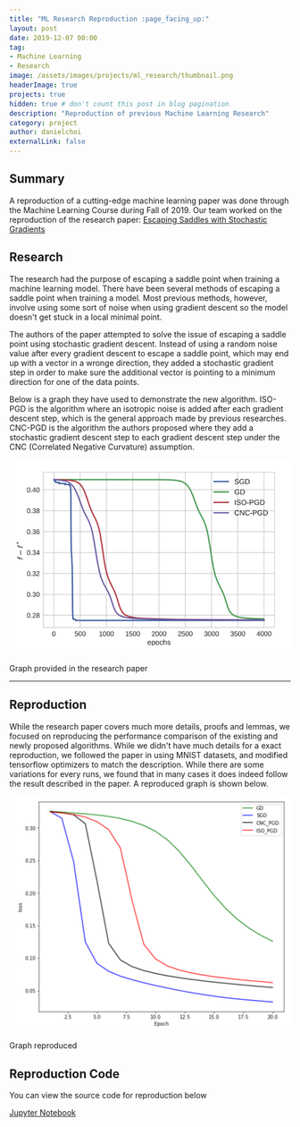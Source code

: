 ```yaml
---
title: "ML Research Reproduction :page_facing_up:"
layout: post
date: 2019-12-07 00:00
tag: 
- Machine Learning
- Research
image: /assets/images/projects/ml_research/thumbnail.png
headerImage: true
projects: true
hidden: true # don't count this post in blog pagination
description: "Reproduction of previous Machine Learning Research"
category: project
author: danielchoi
externalLink: false
---
```


## Summary

A reproduction of a cutting-edge machine learning paper was done through the Machine Learning Course during Fall of 2019. Our team worked on the reproduction of the research paper: [Escaping Saddles with Stochastic Gradients](http://proceedings.mlr.press/v80/daneshmand18a.html)

## Research

The research had the purpose of escaping a saddle point when training a machine learning model. There have been several methods of escaping a saddle point when training a model. Most previous methods, however, involve using some sort of noise when using gradient descent so the model doesn't get stuck in a local minimal point.

The authors of the paper attempted to solve the issue of escaping a saddle point using stochastic gradient descent. Instead of using a random noise value after every gradient descent to escape a saddle point, which may end up with a vector in a wronge direction, they added a stochastic gradient step in order to make sure the additional vector is pointing to a minimum direction for one of the data points. 

Below is a graph they have used to demonstrate the new algorithm. ISO-PGD is the algorithm where an isotropic noise is added after each gradient descent step, which is the general approach made by previous researches. CNC-PGD is the algorithm the authors proposed where they add a stochastic gradient descent step to each gradient descent step under the CNC (Correlated Negative Curvature) assumption.

![Markdown Image][1]
<figcaption class="caption">Graph provided in the research paper</figcaption>

---

## Reproduction

While the research paper covers much more details, proofs and lemmas, we focused on reproducing the performance comparison of the existing and newly proposed algorithms. While we didn't have much details for a exact reproduction, we followed the paper in using MNIST datasets, and modified tensorflow optimizers to match the description. While there are some variations for every runs, we found that in many cases it does indeed follow the result described in the paper. A reproduced graph is shown below.

![Markdown Image][2]
<figcaption class="caption">Graph reproduced</figcaption>


## Reproduction Code

You can view the source code for reproduction below

[Jupyter Notebook](https://drive.google.com/file/d/1mso5-k7VRLqeODa1-Uc3YzsKbHaKNqHF/view?usp=sharing)

[1]:/assets/images/projects/ml_research/1.png
[2]:/assets/images/projects/ml_research/2.png
